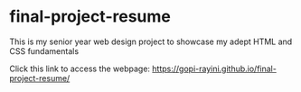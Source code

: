 # final-project-resume
This is my senior year web design project to showcase my adept HTML and CSS fundamentals

Click this link to access the webpage: https://gopi-rayini.github.io/final-project-resume/
